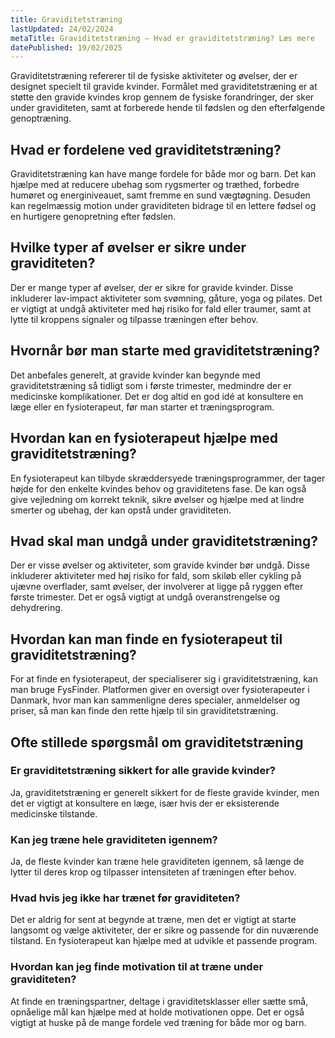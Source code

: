 ```yaml
---
title: Graviditetstræning
lastUpdated: 24/02/2024
metaTitle: Graviditetstræning – Hvad er graviditetstræning? Læs mere
datePublished: 19/02/2025
---
```


Graviditetstræning refererer til de fysiske aktiviteter og øvelser, der er designet specielt til gravide kvinder. Formålet med graviditetstræning er at støtte den gravide kvindes krop gennem de fysiske forandringer, der sker under graviditeten, samt at forberede hende til fødslen og den efterfølgende genoptræning.

## Hvad er fordelene ved graviditetstræning?

Graviditetstræning kan have mange fordele for både mor og barn. Det kan hjælpe med at reducere ubehag som rygsmerter og træthed, forbedre humøret og energiniveauet, samt fremme en sund vægtøgning. Desuden kan regelmæssig motion under graviditeten bidrage til en lettere fødsel og en hurtigere genopretning efter fødslen.

## Hvilke typer af øvelser er sikre under graviditeten?

Der er mange typer af øvelser, der er sikre for gravide kvinder. Disse inkluderer lav-impact aktiviteter som svømning, gåture, yoga og pilates. Det er vigtigt at undgå aktiviteter med høj risiko for fald eller traumer, samt at lytte til kroppens signaler og tilpasse træningen efter behov.

## Hvornår bør man starte med graviditetstræning?

Det anbefales generelt, at gravide kvinder kan begynde med graviditetstræning så tidligt som i første trimester, medmindre der er medicinske komplikationer. Det er dog altid en god idé at konsultere en læge eller en fysioterapeut, før man starter et træningsprogram.

## Hvordan kan en fysioterapeut hjælpe med graviditetstræning?

En fysioterapeut kan tilbyde skræddersyede træningsprogrammer, der tager højde for den enkelte kvindes behov og graviditetens fase. De kan også give vejledning om korrekt teknik, sikre øvelser og hjælpe med at lindre smerter og ubehag, der kan opstå under graviditeten.

## Hvad skal man undgå under graviditetstræning?

Der er visse øvelser og aktiviteter, som gravide kvinder bør undgå. Disse inkluderer aktiviteter med høj risiko for fald, som skiløb eller cykling på ujævne overflader, samt øvelser, der involverer at ligge på ryggen efter første trimester. Det er også vigtigt at undgå overanstrengelse og dehydrering.

## Hvordan kan man finde en fysioterapeut til graviditetstræning?

For at finde en fysioterapeut, der specialiserer sig i graviditetstræning, kan man bruge FysFinder. Platformen giver en oversigt over fysioterapeuter i Danmark, hvor man kan sammenligne deres specialer, anmeldelser og priser, så man kan finde den rette hjælp til sin graviditetstræning.

## Ofte stillede spørgsmål om graviditetstræning

### Er graviditetstræning sikkert for alle gravide kvinder?

Ja, graviditetstræning er generelt sikkert for de fleste gravide kvinder, men det er vigtigt at konsultere en læge, især hvis der er eksisterende medicinske tilstande.

### Kan jeg træne hele graviditeten igennem?

Ja, de fleste kvinder kan træne hele graviditeten igennem, så længe de lytter til deres krop og tilpasser intensiteten af træningen efter behov.

### Hvad hvis jeg ikke har trænet før graviditeten?

Det er aldrig for sent at begynde at træne, men det er vigtigt at starte langsomt og vælge aktiviteter, der er sikre og passende for din nuværende tilstand. En fysioterapeut kan hjælpe med at udvikle et passende program.

### Hvordan kan jeg finde motivation til at træne under graviditeten?

At finde en træningspartner, deltage i graviditetsklasser eller sætte små, opnåelige mål kan hjælpe med at holde motivationen oppe. Det er også vigtigt at huske på de mange fordele ved træning for både mor og barn.
